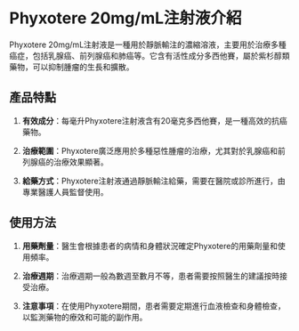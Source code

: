 # Phyxotere 20mg/mL注射液介紹
Phyxotere 20mg/mL注射液是一種用於靜脈輸注的濃縮溶液，主要用於治療多種癌症，包括乳腺癌、前列腺癌和肺癌等。它含有活性成分多西他賽，屬於紫杉醇類藥物，可以抑制腫瘤的生長和擴散。
## 產品特點
1. **有效成分**：每毫升Phyxotere注射液含有20毫克多西他賽，是一種高效的抗癌藥物。
2. **治療範圍**：Phyxotere廣泛應用於多種惡性腫瘤的治療，尤其對於乳腺癌和前列腺癌的治療效果顯著。
3. **給藥方式**：Phyxotere注射液通過靜脈輸注給藥，需要在醫院或診所進行，由專業醫護人員監督使用。
## 使用方法
1. **用藥劑量**：醫生會根據患者的病情和身體狀況確定Phyxotere的用藥劑量和使用頻率。
2. **治療週期**：治療週期一般為數週至數月不等，患者需要按照醫生的建議按時接受治療。
3. **注意事項**：在使用Phyxotere期間，患者需要定期進行血液檢查和身體檢查，以監測藥物的療效和可能的副作用。